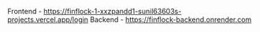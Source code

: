 Frontend - https://finflock-1-xxzpandd1-sunil63603s-projects.vercel.app/login
Backend - https://finflock-backend.onrender.com
